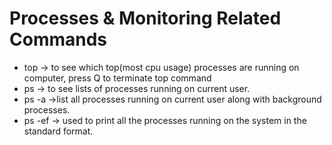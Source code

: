 <h1>Processes & Monitoring Related Commands</h1>
<ul>
    <li>top → to see which top(most cpu usage) processes are running on computer, press Q to terminate top command</li>
    <li>ps → to see lists of processes running on current user.</li>
    <li>ps -a →list all processes running on current user along with background processes.</li>
    <li>ps -ef → used to print all the processes running on the system in the standard format.</li>
</ul>
